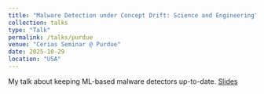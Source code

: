 ```yaml
---
title: "Malware Detection under Concept Drift: Science and Engineering"
collection: talks
type: "Talk"
permalink: /talks/purdue
venue: "Cerias Seminar @ Purdue"
date: 2025-10-29
location: "USA"
---
```


My talk about keeping ML-based malware detectors up-to-date. [Slides](https://marcusbotacin.github.io/files/purdue.pdf)

